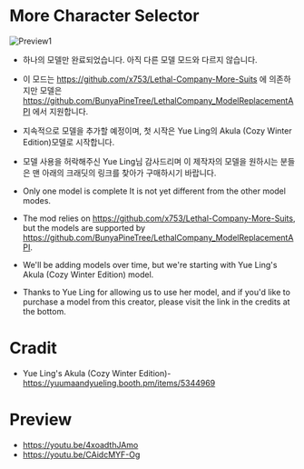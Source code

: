 # More Character Selector
![Preview1](https://i.imgur.com/o5xNaWw.png)

- 하나의 모델만 완료되었습니다. 아직 다른 모델 모드와 다르지 않습니다.
- 이 모드는 https://github.com/x753/Lethal-Company-More-Suits 에 의존하지만 모델은 https://github.com/BunyaPineTree/LethalCompany_ModelReplacementAPI 에서 지원합니다.

- 지속적으로 모델을 추가할 예정이며, 첫 시작은 Yue Ling의 Akula (Cozy Winter Edition)모델로 시작합니다.

- 모델 사용을 허락해주신 Yue Ling님 감사드리며 이 제작자의 모델을 원하시는 분들은 맨 아래의 크래딧의 링크를 찾아가 구매하시기 바랍니다.

- Only one model is complete It is not yet different from the other model modes.
- The mod relies on https://github.com/x753/Lethal-Company-More-Suits, but the models are supported by https://github.com/BunyaPineTree/LethalCompany_ModelReplacementAPI.

- We'll be adding models over time, but we're starting with Yue Ling's Akula (Cozy Winter Edition) model.

- Thanks to Yue Ling for allowing us to use her model, and if you'd like to purchase a model from this creator, please visit the link in the credits at the bottom.

# Cradit
- Yue Ling's Akula (Cozy Winter Edition)-https://yuumaandyueling.booth.pm/items/5344969

# Preview
- https://youtu.be/4xoadthJAmo
- https://youtu.be/CAidcMYF-Og
